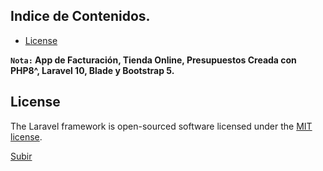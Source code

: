 <a name="top"></a>

## Indice de Contenidos.

- [License](#item1)

**`Nota:` App de Facturación, Tienda Online, Presupuestos Creada con PHP8^, Laravel 10, Blade y Bootstrap 5.**

<a name="item1"></a>

## License

The Laravel framework is open-sourced software licensed under the [MIT license](https://opensource.org/licenses/MIT).

[Subir](#top)
